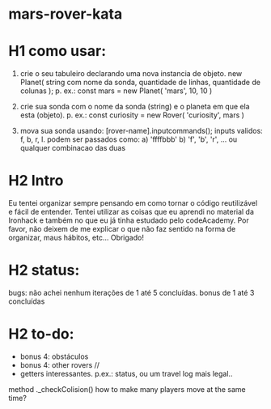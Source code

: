 # mars-rover-kata

# H1 como usar:
1) crie o seu tabuleiro declarando uma nova instancia de objeto.
new Planet( string com nome da sonda, quantidade de linhas, quantidade de colunas );
p. ex.:
const mars = new Planet( 'mars', 10, 10 )

2) crie sua sonda com o nome da sonda (string) e o planeta em que ela esta (objeto).
p. ex.:
const curiosity = new Rover( 'curiosity', mars )

3) mova sua sonda usando: [rover-name].inputcommands();
inputs validos: f, b, r, l. podem ser passados como:
a) 'ffffbbb'
b) 'f', 'b', 'r', ...
ou qualquer combinacao das duas

# H2 Intro
Eu tentei organizar sempre pensando em como tornar o código reutilizável e fácil de entender. Tentei utilizar as coisas que eu aprendi no material da Ironhack e também no que eu já tinha estudado pelo codeAcademy. Por favor, não deixem de me explicar o que não faz sentido na forma de organizar, maus hábitos, etc... Obrigado!



# H2 status:
bugs: não achei nenhum
iterações de 1 até 5 concluídas.
bonus de 1 até 3 concluídas

# H2 to-do:
- bonus 4: obstáculos
- bonus 4: other rovers // 
- getters interessantes. p.ex.: status, ou um travel log mais legal..

method ._checkColision()
how to make many players move at the same time?
